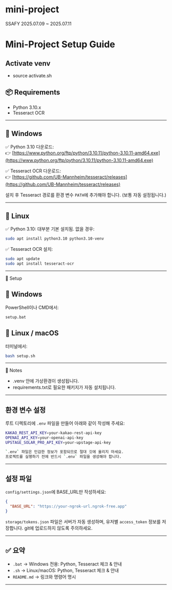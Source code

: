 # mini-project
SSAFY 2025.07.09 ~ 2025.07.11
# Mini-Project Setup Guide

## Activate venv
- source activate.sh

## 📦 Requirements
- Python 3.10.x
- Tesseract OCR

---

## 🔷 Windows
✅ Python 3.10 다운로드:  
👉 [https://www.python.org/ftp/python/3.10.11/python-3.10.11-amd64.exe](https://www.python.org/ftp/python/3.10.11/python-3.10.11-amd64.exe)

✅ Tesseract OCR 다운로드:  
👉 [https://github.com/UB-Mannheim/tesseract/releases](https://github.com/UB-Mannheim/tesseract/releases)

설치 후 Tesseract 경로를 환경 변수 `PATH`에 추가해야 합니다. (보통 자동 설정됩니다.)

---

## 🔷 Linux
✅ Python 3.10: 대부분 기본 설치됨. 없을 경우:
```bash
sudo apt install python3.10 python3.10-venv
```

✅ Tesseract OCR 설치:
```bash
sudo apt update
sudo apt install tesseract-ocr
```

---

🚀 Setup
## 🔷 Windows
PowerShell이나 CMD에서:
```cmd
setup.bat
```

## 🔷 Linux / macOS
터미널에서:
```bash
bash setup.sh
```

---

📌 Notes
- .venv 안에 가상환경이 생성됩니다.
- requirements.txt로 필요한 패키지가 자동 설치됩니다.

---

## 환경 변수 설정

루트 디렉토리에 `.env` 파일을 만들어 아래와 같이 작성해 주세요:

```bash
KAKAO_REST_API_KEY=your-kakao-rest-api-key
OPENAI_API_KEY=your-openai-api-key
UPSTAGE_SOLAR_PRO_API_KEY=your-upstage-api-key
```

```bash
`.env` 파일은 민감한 정보가 포함되므로 절대 깃에 올리지 마세요.
프로젝트를 실행하기 전에 반드시 `.env` 파일을 생성해야 합니다.
```

---

## 설정 파일

`config/settings.json`에 BASE_URL만 작성하세요:

```json
{
  "BASE_URL": "https://your-ngrok-url.ngrok-free.app"
}
```

`storage/tokens.json` 파일은 서버가 자동 생성하며, 유저별 `access_token` 정보를 저장합니다. 
git에 업로드하지 않도록 주의하세요.

---

## ✅ 요약
- `.bat` → Windows 전용: Python, Tesseract 체크 & 안내
- `.sh` → Linux/macOS: Python, Tesseract 체크 & 안내
- `README.md` → 링크와 명령어 명시

---
